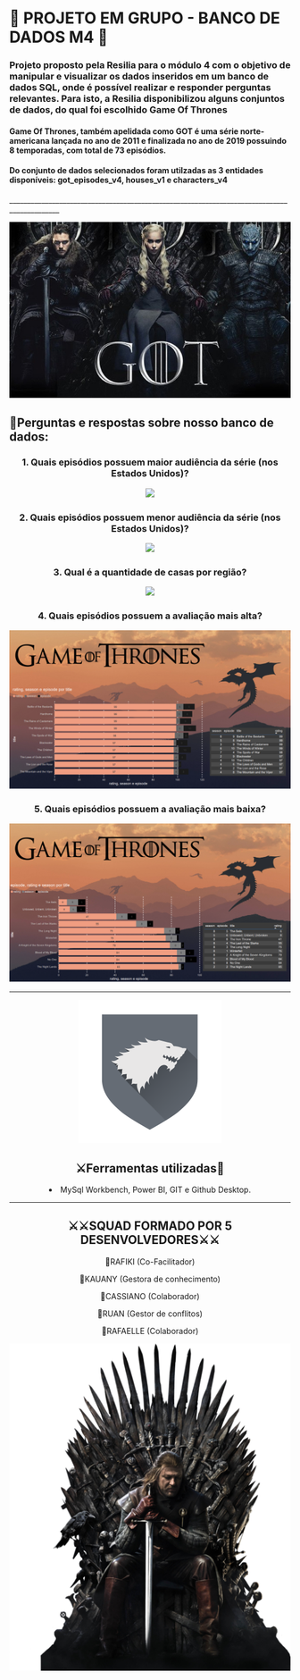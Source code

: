 # 🤺 PROJETO EM GRUPO - BANCO DE DADOS M4 🤺

<h3> Projeto proposto pela Resilia para o módulo 4 com o objetivo de manipular e visualizar os dados inseridos em um banco de dados SQL, onde é possível realizar e responder perguntas relevantes. 
Para isto, a Resilia disponibilizou alguns conjuntos de dados, do qual foi escolhido Game Of Thrones </h3>
 
 
<h4> Game Of Thrones, também apelidada como GOT é uma série norte-americana lançada no ano de 2011 e finalizada no ano de 2019 possuindo 8 temporadas, com total de 73 episódios. </h4>
<p> <h4>Do conjunto de dados selecionados foram utilzadas as 3 entidades disponíveis: got_episodes_v4, houses_v1 e characters_v4 </h4> <p/> 
____________________________________________________________________________________________
  
     
     
     
<div align="center"><img src = "https://github.com/Rfknzg/M4---Projeto-em-Grupo-Resilia-/blob/main/IMG/GameofThrones%20FOTO%20PRINCIPAL.jpg?raw=true"></div>







<h2> 🤺Perguntas e respostas sobre nosso banco de dados: </h2>


<h3><div align="center">  1. Quais episódios possuem maior audiência da série (nos Estados Unidos)? </h3></div>
<div align="center"><img src="https://github.com/Rfknzg/M4---Projeto-em-Grupo-Resilia-/blob/main/Perguntas/Pergunta%20_1/M%C3%A9dia_view_por_ep_season.PNG?raw=true">


<h3> 2. Quais episódios possuem menor audiência da série (nos Estados Unidos)? </h3>
<div align="center"><img src="https://github.com/Rfknzg/M4---Projeto-em-Grupo-Resilia-/blob/main/Perguntas/Pergunta_2/M%C3%A9dia_view_por_ep_season_value_baixa.PNG?raw=true"></div>

<div align="center"><h3> 3. Qual é a quantidade de casas por região? </h3></div>
<div align="center"><img src="https://github.com/Rfknzg/M4---Projeto-em-Grupo-Resilia-/blob/main/Perguntas/Pergunta_3/Quantidade_de_casas_por_regi%C3%A3o.PNG?raw=true"></div>
<div align="center"><h3>4. Quais episódios possuem a avaliação mais alta?</h3></div>
<div align="center"><img src="https://github.com/Rfknzg/M4---Projeto-em-Grupo-Resilia-/blob/main/Perguntas/Pergunta_4/Avali%C3%A7%C3%A3o_mais_alta_por_episodio.PNG?raw=true"></div>

<div align="center"><h3>5. Quais episódios possuem a avaliação mais baixa?</h3></div>
<div align="center"><img src="https://github.com/Rfknzg/M4---Projeto-em-Grupo-Resilia-/blob/main/Perguntas/Pergunta_5/Avali%C3%A7%C3%A3o_mais_baixa_por_episodio.PNG?raw=true"></div>


____________________________________________________________________________________________

<div align="center"><img src="https://github.com/Rfknzg/M4---Projeto-em-Grupo-Resilia-/blob/main/IMG/bandeira%20do%20leao.png?raw=true"></div>
<h2>⚔Ferramentas utilizadas🤺</h2>
<li>MySql Workbench, Power BI, GIT e Github Desktop.</li>


____________________________________________________________________________________________


<h2> ⚔⚔SQUAD FORMADO POR 5 DESENVOLVEDORES⚔⚔ </h2>
<p>👾RAFIKI (Co-Facilitador)</p>
<p>👾KAUANY (Gestora de conhecimento)</p>
<p>👾CASSIANO (Colaborador)</p>
<p>👾RUAN (Gestor de conflitos)</p>
<p>👾RAFAELLE (Colaborador)</p>
<div align="center"><img src="https://github.com/Rfknzg/M4---Projeto-em-Grupo-Resilia-/blob/main/IMG/trono%20img.png?raw=true">

